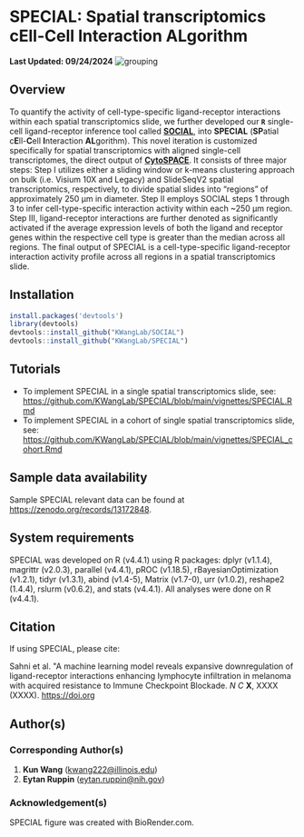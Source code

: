 # SPECIAL: Spatial transcriptomics cEll-Cell Interaction ALgorithm
**Last Updated: 09/24/2024**
<img src="https://github.com/kwangcb/IRIS/blob/main/4-Figure/figures/biorender/png/SPECIAL%20%5Bnc%20acc%5D.png" alt="grouping">

## Overview
To quantify the activity of cell-type-specific ligand-receptor interactions within each spatial transcriptomics slide, we further developed our **```R```** single-cell ligand-receptor inference tool called [**SOCIAL**](https://github.com/KWangLab/SOCIAL), into **SPECIAL** (**SP**atial c**E**ll-**C**ell **I**nteraction **AL**gorithm). This novel iteration is customized specifically for spatial transcriptomics with aligned single-cell transcriptomes, the direct output of [**CytoSPACE**](https://github.com/digitalcytometry/cytospace/tree/main). It consists of three major steps: Step I utilizes either a sliding window or k-means clustering approach on bulk (i.e. Visium 10X and Legacy) and SlideSeqV2 spatial transcriptomics, respectively, to divide spatial slides into “regions” of approximately 250 μm in diameter. Step II employs SOCIAL steps 1 through 3 to infer cell-type-specific interaction activity within each ~250 μm region. Step III, ligand-receptor interactions are further denoted as significantly activated if the average expression levels of both the ligand and receptor genes within the respective cell type is greater than the median across all regions. The final output of SPECIAL is a cell-type-specific ligand-receptor interaction activity profile across all regions in a spatial transcriptomics slide.

## Installation
```r
install.packages('devtools')
library(devtools)
devtools::install_github("KWangLab/SOCIAL")
devtools::install_github("KWangLab/SPECIAL")
```
## Tutorials
* To implement SPECIAL in a single spatial transcriptomics slide, see: https://github.com/KWangLab/SPECIAL/blob/main/vignettes/SPECIAL.Rmd
* To implement SPECIAL in a cohort of single spatial transcriptomics slide, see: https://github.com/KWangLab/SPECIAL/blob/main/vignettes/SPECIAL_cohort.Rmd

## Sample data availability
Sample SPECIAL relevant data can be found at https://zenodo.org/records/13172848.

## System requirements
SPECIAL was developed on R (v4.4.1) using R packages: dplyr (v1.1.4), magrittr (v2.0.3), parallel (v4.4.1), pROC (v1.18.5), rBayesianOptimization (v1.2.1), tidyr (v1.3.1), abind (v1.4-5), Matrix (v1.7-0),  urr (v1.0.2), reshape2 (1.4.4), rslurm (v0.6.2), and stats (v4.4.1). All analyses were done on R (v4.4.1).

## Citation
If using SPECIAL, please cite:

Sahni et al. "A machine learning model reveals expansive downregulation of ligand-receptor interactions enhancing lymphocyte infiltration in melanoma with acquired resistance to Immune Checkpoint Blockade. *N C* **X**, XXXX (XXXX). https://doi.org

## Author(s)
### Corresponding Author(s)
1. **Kun Wang** (kwang222@illinois.edu)
2. **Eytan Ruppin** (eytan.ruppin@nih.gov)

### Acknowledgement(s)
SPECIAL figure was created with BioRender.com.
